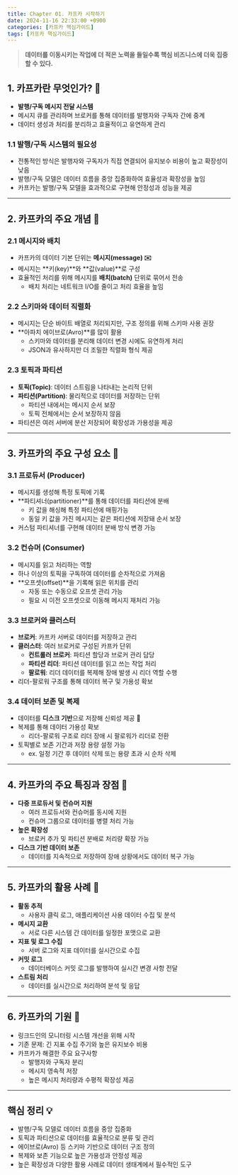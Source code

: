 ```yaml
---
title: Chapter 01. 카프카 시작하기
date: 2024-11-16 22:33:00 +0900
categories: [카프카 핵심가이드]
tags: [카프카 핵심가이드]
---
```


> **데이터를 이동시키는 작업에 더 적은 노력을 들일수록 핵심 비즈니스에 더욱 집중할 수 있다.**

## **1. 카프카란 무엇인가? 🤔**
- **발행/구독 메시지 전달 시스템**
- 메시지 큐를 관리하며 브로커를 통해 데이터를 발행자와 구독자 간에 중계
- 데이터 생성과 처리를 분리하고 효율적이고 유연하게 관리

### **1.1 발행/구독 시스템의 필요성**
- 전통적인 방식은 발행자와 구독자가 직접 연결되어 유지보수 비용이 높고 확장성이 낮음
- 발행/구독 모델은 데이터 흐름을 중앙 집중화하여 효율성과 확장성을 높임
- 카프카는 발행/구독 모델을 효과적으로 구현해 안정성과 성능을 제공

---

## **2. 카프카의 주요 개념 📌**

### **2.1 메시지와 배치**
- 카프카의 데이터 기본 단위는 **메시지(message) ✉️**
- 메시지는 **키(key)**와 **값(value)**로 구성
- 효율적인 처리를 위해 메시지를 **배치(batch)** 단위로 묶어서 전송
    - 배치 처리는 네트워크 I/O를 줄이고 처리 효율을 높임

### **2.2 스키마와 데이터 직렬화**
- 메시지는 단순 바이트 배열로 처리되지만, 구조 정의를 위해 스키마 사용 권장
- **아파치 에이브로(Avro)**를 많이 활용
    - 스키마와 데이터를 분리해 데이터 변경 시에도 유연하게 처리
    - JSON과 유사하지만 더 조밀한 직렬화 형식 제공

### **2.3 토픽과 파티션**
- **토픽(Topic)**: 데이터 스트림을 나타내는 논리적 단위
- **파티션(Partition)**: 물리적으로 데이터를 저장하는 단위
    - 파티션 내에서는 메시지 순서 보장
    - 토픽 전체에서는 순서 보장하지 않음
- 파티션은 여러 서버에 분산 저장되어 확장성과 가용성을 제공

---

## **3. 카프카의 주요 구성 요소 📌**

### **3.1 프로듀서 (Producer)**
- 메시지를 생성해 특정 토픽에 기록
- **파티셔너(partitioner)**를 통해 데이터를 파티션에 분배
    - 키 값을 해싱해 특정 파티션에 매핑가능
    - 동일 키 값을 가진 메시지는 같은 파티션에 저장돼 순서 보장
- 커스텀 파티셔너를 구현해 데이터 분배 방식 변경 가능

### **3.2 컨슈머 (Consumer)**
- 메시지를 읽고 처리하는 역할
- 하나 이상의 토픽을 구독하여 데이터를 순차적으로 가져옴
- **오프셋(offset)**을 기록해 읽은 위치를 관리
    - 자동 또는 수동으로 오프셋 관리 가능
    - 필요 시 이전 오프셋으로 이동해 메시지 재처리 가능

### **3.3 브로커와 클러스터**
- **브로커**: 카프카 서버로 데이터를 저장하고 관리
- **클러스터**: 여러 브로커로 구성된 카프카 단위
    - **컨트롤러 브로커**: 파티션 할당과 브로커 관리 담당
    - **파티션 리더**: 파티션 데이터를 읽고 쓰는 작업 처리
    - **팔로워**: 리더 데이터를 복제해 장애 발생 시 리더 역할 수행
- 리더-팔로워 구조를 통해 데이터 복구 및 가용성 확보

### **3.4 데이터 보존 및 복제**
- 데이터를 **디스크 기반**으로 저장해 신뢰성 제공 💾
- 복제를 통해 데이터 가용성 확보
    - 리더-팔로워 구조로 리더 장애 시 팔로워가 리더로 전환
- 토픽별로 보존 기간과 저장 용량 설정 가능
    - ex. 일정 기간 후 데이터 삭제 또는 용량 초과 시 순차 삭제

---

## **4. 카프카의 주요 특징과 장점 📌**
- **다중 프로듀서 및 컨슈머 지원**
    - 여러 프로듀서와 컨슈머를 동시에 지원
    - 컨슈머 그룹으로 데이터를 병렬 처리 가능
- **높은 확장성**
    - 브로커 추가 및 파티션 분배로 처리량 확장 가능
- **디스크 기반 데이터 보존**
    - 데이터를 지속적으로 저장하여 장애 상황에서도 데이터 복구 가능

---

## **5. 카프카의 활용 사례 📰**
- **활동 추적**
    - 사용자 클릭 로그, 애플리케이션 사용 데이터 수집 및 분석
- **메시지 교환**
    - 서로 다른 시스템 간 데이터를 일정한 포맷으로 교환
- **지표 및 로그 수집**
    - 서버 로그와 지표 데이터를 실시간으로 수집
- **커밋 로그**
    - 데이터베이스 커밋 로그를 발행하여 실시간 변경 사항 전달
- **스트림 처리**
    - 데이터를 실시간으로 처리하여 분석 및 응답

---

## **6. 카프카의 기원 🧭**
- 링크드인의 모니터링 시스템 개선을 위해 시작
- 기존 문제: 긴 지표 수집 주기와 높은 유지보수 비용
- 카프카가 해결한 주요 요구사항
    - 발행자와 구독자 분리
    - 메시지 영속적 저장
    - 높은 메시지 처리량과 수평적 확장성 제공

---

## **핵심 정리 💡**
- 발행/구독 모델로 데이터 흐름을 중앙 집중화
- 토픽과 파티션으로 데이터를 효율적으로 분류 및 관리
- 에이브로(Avro) 등 스키마 기반으로 데이터 구조 정의
- 복제와 보존 기능으로 높은 가용성과 안정성 제공
- 높은 확장성과 다양한 활용 사례로 데이터 생태계에서 필수적인 도구
